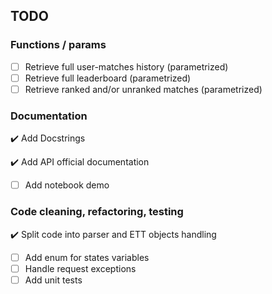 ## TODO

### Functions / params

- [ ] Retrieve full user-matches history (parametrized)
- [ ] Retrieve full leaderboard (parametrized)
- [ ] Retrieve ranked and/or unranked matches (parametrized)

### Documentation

:heavy_check_mark: Add Docstrings

:heavy_check_mark: Add API official documentation

- [ ] Add notebook demo

### Code cleaning, refactoring, testing

:heavy_check_mark: Split code into parser and ETT objects handling

- [ ] Add enum for states variables
- [ ] Handle request exceptions
- [ ] Add unit tests
